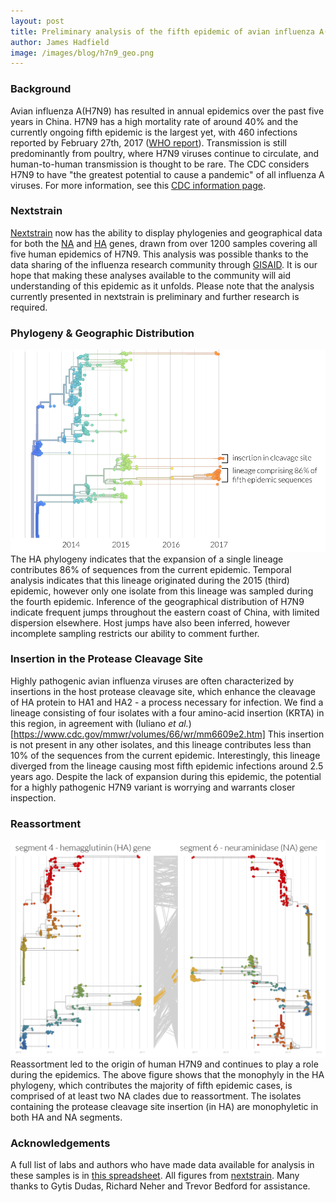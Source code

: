 ```yaml
---
layout: post
title: Preliminary analysis of the fifth epidemic of avian influenza A(H7N9)
author: James Hadfield
image: /images/blog/h7n9_geo.png
---
```


### Background
Avian influenza A(H7N9) has resulted in annual epidemics over the past five years in China. H7N9 has a high mortality rate of around 40% and the currently ongoing fifth epidemic is the largest yet, with 460 infections reported by February 27th, 2017 ([WHO report](http://www.who.int/influenza/vaccines/virus/201703_zoonotic_vaccinevirusupdate.pdf?ua=1)). Transmission is still predominantly from poultry, where H7N9 viruses continue to circulate, and human-to-human transmission is thought to be rare. The CDC considers H7N9 to have "the greatest potential to cause a pandemic" of all influenza A viruses. For more information, see this [CDC information page](https://www.cdc.gov/flu/avianflu/h7n9-virus.htm).


### Nextstrain
[Nextstrain](http://nextstrain.org) now has the ability to display phylogenies and geographical data for both the [NA](http://nextstrain.org/flu/H7N9/HA) and [HA](http://nextstrain.org/flu/H7N9/NA) genes, drawn from over 1200 samples covering all five human epidemics of H7N9.
This analysis was possible thanks to the data sharing of the influenza research community through [GISAID](http://platform.gisaid.org). It is our hope that making these analyses available to the community will aid understanding of this epidemic as it unfolds.
Please note that the analysis currently presented in nextstrain is preliminary and further research is required.


### Phylogeny & Geographic Distribution
![geographic-distribution](/images/blog/h7n9_lineages.png)
The HA phylogeny indicates that the expansion of a single lineage contributes 86% of sequences from the current epidemic. Temporal analysis indicates that this lineage originated during the 2015 (third) epidemic, however only one isolate from this lineage was sampled during the fourth epidemic. Inference of the geographical distribution of H7N9 indicate frequent jumps throughout the eastern coast of China, with limited dispersion elsewhere. Host jumps have also been inferred, however incomplete sampling restricts our ability to comment further.


### Insertion in the Protease Cleavage Site
Highly pathogenic avian influenza viruses are often characterized by insertions in the host protease cleavage site, which enhance the cleavage of HA protein to HA1 and HA2 - a process necessary for infection.
We find a lineage consisting of four isolates with a four amino-acid insertion (KRTA) in this region, in agreement with (Iuliano _et al._)[https://www.cdc.gov/mmwr/volumes/66/wr/mm6609e2.htm]
This insertion is not present in any other isolates, and this lineage contributes less than 10% of the sequences from the current epidemic.
Interestingly, this lineage diverged from the lineage causing most fifth epidemic infections around 2.5 years ago. Despite the lack of expansion during this epidemic, the potential for a highly pathogenic H7N9 variant is worrying and warrants closer inspection.


### Reassortment
![reassortment](/images/blog/h7n9_tangle.png)
Reassortment led to the origin of human H7N9 and continues to play a role during the epidemics. The above figure shows that the monophyly in the HA phylogeny, which contributes the majority of fifth epidemic cases, is comprised of at least two NA clades due to reassortment. The isolates containing the protease cleavage site insertion (in HA) are monophyletic in both HA and NA segments.


### Acknowledgements
A full list of labs and authors who have made data available for analysis in these samples is in [this spreadsheet](http://data.nextstrain.org/gisaid_acknowledge_table_H7N9.xls). All figures from [nextstrain](http://nextstrain.org). Many thanks to Gytis Dudas, Richard Neher and Trevor Bedford for assistance.


<!-- ### mutations on branches leading to expansion -->

<!-- ![image-title-here](/images/blog/h7n9_geo.png){:class="img-responsive"} -->
